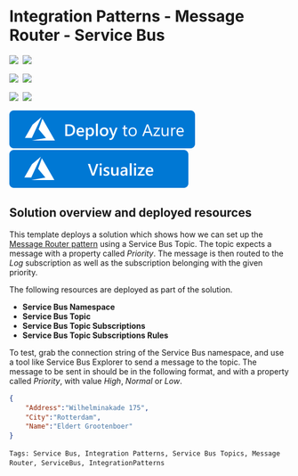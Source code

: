# Integration Patterns - Message Router - Service Bus

<IMG SRC="https://azurequickstartsservice.blob.core.windows.net/badges/101-integrationpatterns-messagerouter-servicebus/PublicLastTestDate.svg" />&nbsp;
<IMG SRC="https://azurequickstartsservice.blob.core.windows.net/badges/101-integrationpatterns-messagerouter-servicebus/PublicDeployment.svg" />&nbsp;

<IMG SRC="https://azurequickstartsservice.blob.core.windows.net/badges/101-integrationpatterns-messagerouter-servicebus/FairfaxLastTestDate.svg" />&nbsp;
<IMG SRC="https://azurequickstartsservice.blob.core.windows.net/badges/101-integrationpatterns-messagerouter-servicebus/FairfaxDeployment.svg" />&nbsp;

<IMG SRC="https://azurequickstartsservice.blob.core.windows.net/badges/101-integrationpatterns-messagerouter-servicebus/BestPracticeResult.svg" />&nbsp;
<IMG SRC="https://azurequickstartsservice.blob.core.windows.net/badges/101-integrationpatterns-messagerouter-servicebus/CredScanResult.svg" />&nbsp;

<a href="https://portal.azure.com/#create/Microsoft.Template/uri/https%3A%2F%2Fraw.githubusercontent.com%2FAzure%2Fazure-quickstart-templates%2Fmaster%2F101-integrationpatterns-messagerouter-servicebus%2Fazuredeploy.json" target="_blank">
<img src="https://raw.githubusercontent.com/Azure/azure-quickstart-templates/master/1-CONTRIBUTION-GUIDE/images/deploytoazure.svg?sanitize=true"/>
</a>
<a href="http://armviz.io/#/?load=https%3A%2F%2Fraw.githubusercontent.com%2FAzure%2Fazure-quickstart-templates%2Fmaster%2F101-integrationpatterns-messagerouter-servicebus%2Fazuredeploy.json" target="_blank">
<img src="https://raw.githubusercontent.com/Azure/azure-quickstart-templates/master/1-CONTRIBUTION-GUIDE/images/visualizebutton.svg?sanitize=true"/>
</a>

## Solution overview and deployed resources

This template deploys a solution which shows how we can set up the <a href="http://www.enterpriseintegrationpatterns.com/patterns/messaging/MessageRouter.html" target="_blank">Message Router pattern</a> using a Service Bus Topic. The topic expects a message with a property called *Priority*. The message is then routed to the *Log* subscription as well as the subscription belonging with the given priority.

The following resources are deployed as part of the solution.

+ **Service Bus Namespace**
+ **Service Bus Topic**
+ **Service Bus Topic Subscriptions**
+ **Service Bus Topic Subscriptions Rules**

To test, grab the connection string of the Service Bus namespace, and use a tool like Service Bus Explorer to send a message to the topic. The message to be sent in should be in the following format, and with a property called *Priority*, with value *High*, *Normal* or *Low*.

```json
{
	"Address":"Wilhelminakade 175",
	"City":"Rotterdam",
	"Name":"Eldert Grootenboer"
}
```

`Tags: Service Bus, Integration Patterns, Service Bus Topics, Message Router, ServiceBus, IntegrationPatterns`

